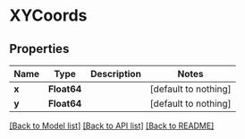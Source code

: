 # XYCoords


## Properties
Name | Type | Description | Notes
------------ | ------------- | ------------- | -------------
**x** | **Float64** |  | [default to nothing]
**y** | **Float64** |  | [default to nothing]


[[Back to Model list]](../README.md#models) [[Back to API list]](../README.md#api-endpoints) [[Back to README]](../README.md)


